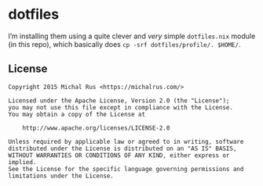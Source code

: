 # dotfiles

I’m installing them using a quite clever and *very* simple `dotfiles.nix` module (in this repo), which basically does `cp -srf dotfiles/profile/. $HOME/`.

## License

```
Copyright 2015 Michal Rus <https://michalrus.com/>

Licensed under the Apache License, Version 2.0 (the "License");
you may not use this file except in compliance with the License.
You may obtain a copy of the License at

    http://www.apache.org/licenses/LICENSE-2.0

Unless required by applicable law or agreed to in writing, software
distributed under the License is distributed on an "AS IS" BASIS,
WITHOUT WARRANTIES OR CONDITIONS OF ANY KIND, either express or implied.
See the License for the specific language governing permissions and
limitations under the License.
```

